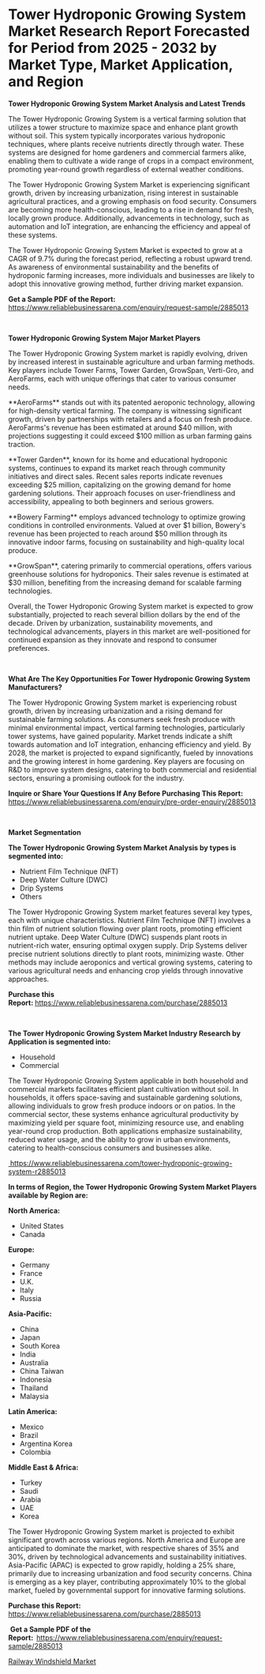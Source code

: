 <p><h1>Tower Hydroponic Growing System Market Research Report Forecasted for Period from 2025 -  2032 by Market Type, Market Application, and Region</h1></p><p><strong>Tower Hydroponic Growing System Market Analysis and Latest Trends</strong></p>
<p><p>The Tower Hydroponic Growing System is a vertical farming solution that utilizes a tower structure to maximize space and enhance plant growth without soil. This system typically incorporates various hydroponic techniques, where plants receive nutrients directly through water. These systems are designed for home gardeners and commercial farmers alike, enabling them to cultivate a wide range of crops in a compact environment, promoting year-round growth regardless of external weather conditions.</p><p>The Tower Hydroponic Growing System Market is experiencing significant growth, driven by increasing urbanization, rising interest in sustainable agricultural practices, and a growing emphasis on food security. Consumers are becoming more health-conscious, leading to a rise in demand for fresh, locally grown produce. Additionally, advancements in technology, such as automation and IoT integration, are enhancing the efficiency and appeal of these systems. </p><p>The Tower Hydroponic Growing System Market is expected to grow at a CAGR of 9.7% during the forecast period, reflecting a robust upward trend. As awareness of environmental sustainability and the benefits of hydroponic farming increases, more individuals and businesses are likely to adopt this innovative growing method, further driving market expansion.</p></p>
<p><strong>Get a Sample PDF of the Report:&nbsp;</strong> <a href="https://www.reliablebusinessarena.com/enquiry/request-sample/2885013?utm_campaign=2195&utm_medium=2&utm_source=Github&utm_content=ia&utm_term=13032025&utm_id=tower-hydroponic-growing-system">https://www.reliablebusinessarena.com/enquiry/request-sample/2885013</a></p>
<p>&nbsp;</p>
<p><strong>Tower Hydroponic Growing System Major Market Players</strong></p>
<p><p>The Tower Hydroponic Growing System market is rapidly evolving, driven by increased interest in sustainable agriculture and urban farming methods. Key players include Tower Farms, Tower Garden, GrowSpan, Verti-Gro, and AeroFarms, each with unique offerings that cater to various consumer needs.</p><p>**AeroFarms** stands out with its patented aeroponic technology, allowing for high-density vertical farming. The company is witnessing significant growth, driven by partnerships with retailers and a focus on fresh produce. AeroFarms's revenue has been estimated at around $40 million, with projections suggesting it could exceed $100 million as urban farming gains traction.</p><p>**Tower Garden**, known for its home and educational hydroponic systems, continues to expand its market reach through community initiatives and direct sales. Recent sales reports indicate revenues exceeding $25 million, capitalizing on the growing demand for home gardening solutions. Their approach focuses on user-friendliness and accessibility, appealing to both beginners and serious growers.</p><p>**Bowery Farming** employs advanced technology to optimize growing conditions in controlled environments. Valued at over $1 billion, Bowery's revenue has been projected to reach around $50 million through its innovative indoor farms, focusing on sustainability and high-quality local produce.</p><p>**GrowSpan**, catering primarily to commercial operations, offers various greenhouse solutions for hydroponics. Their sales revenue is estimated at $30 million, benefiting from the increasing demand for scalable farming technologies.</p><p>Overall, the Tower Hydroponic Growing System market is expected to grow substantially, projected to reach several billion dollars by the end of the decade. Driven by urbanization, sustainability movements, and technological advancements, players in this market are well-positioned for continued expansion as they innovate and respond to consumer preferences.</p></p>
<p>&nbsp;</p>
<p><strong>What Are The Key Opportunities For Tower Hydroponic Growing System Manufacturers?</strong></p>
<p><p>The Tower Hydroponic Growing System market is experiencing robust growth, driven by increasing urbanization and a rising demand for sustainable farming solutions. As consumers seek fresh produce with minimal environmental impact, vertical farming technologies, particularly tower systems, have gained popularity. Market trends indicate a shift towards automation and IoT integration, enhancing efficiency and yield. By 2028, the market is projected to expand significantly, fueled by innovations and the growing interest in home gardening. Key players are focusing on R&D to improve system designs, catering to both commercial and residential sectors, ensuring a promising outlook for the industry.</p></p>
<p><strong>Inquire or Share Your Questions If Any Before Purchasing This Report:</strong> <a href="https://www.reliablebusinessarena.com/enquiry/pre-order-enquiry/2885013?utm_campaign=2195&utm_medium=2&utm_source=Github&utm_content=ia&utm_term=13032025&utm_id=tower-hydroponic-growing-system">https://www.reliablebusinessarena.com/enquiry/pre-order-enquiry/2885013</a></p>
<p>&nbsp;</p>
<p><strong>Market Segmentation</strong></p>
<p><strong>The Tower Hydroponic Growing System Market Analysis by types is segmented into:</strong></p>
<p><ul><li>Nutrient Film Technique (NFT)</li><li>Deep Water Culture (DWC)</li><li>Drip Systems</li><li>Others</li></ul></p>
<p><p>The Tower Hydroponic Growing System market features several key types, each with unique characteristics. Nutrient Film Technique (NFT) involves a thin film of nutrient solution flowing over plant roots, promoting efficient nutrient uptake. Deep Water Culture (DWC) suspends plant roots in nutrient-rich water, ensuring optimal oxygen supply. Drip Systems deliver precise nutrient solutions directly to plant roots, minimizing waste. Other methods may include aeroponics and vertical growing systems, catering to various agricultural needs and enhancing crop yields through innovative approaches.</p></p>
<p><strong>Purchase this Report:&nbsp;</strong><a href="https://www.reliablebusinessarena.com/purchase/2885013?utm_campaign=2195&utm_medium=2&utm_source=Github&utm_content=ia&utm_term=13032025&utm_id=tower-hydroponic-growing-system">https://www.reliablebusinessarena.com/purchase/2885013</a></p>
<p>&nbsp;</p>
<p><strong>The Tower Hydroponic Growing System Market Industry Research by Application is segmented into:</strong></p>
<p><ul><li>Household</li><li>Commercial</li></ul></p>
<p><p>The Tower Hydroponic Growing System applicable in both household and commercial markets facilitates efficient plant cultivation without soil. In households, it offers space-saving and sustainable gardening solutions, allowing individuals to grow fresh produce indoors or on patios. In the commercial sector, these systems enhance agricultural productivity by maximizing yield per square foot, minimizing resource use, and enabling year-round crop production. Both applications emphasize sustainability, reduced water usage, and the ability to grow in urban environments, catering to health-conscious consumers and businesses alike.</p></p>
<p><a href="https://www.reliablebusinessarena.com/tower-hydroponic-growing-system-r2885013?utm_campaign=2195&utm_medium=2&utm_source=Github&utm_content=ia&utm_term=13032025&utm_id=tower-hydroponic-growing-system">&nbsp;https://www.reliablebusinessarena.com/tower-hydroponic-growing-system-r2885013</a></p>
<p><strong>In terms of Region, the Tower Hydroponic Growing System Market Players available by Region are:</strong></p>
<p>
    <p> <strong> North America: </strong>
        <ul>
            <li>United States</li>
            <li>Canada</li>
        </ul>
        </p> 
    <p> <strong> Europe: </strong>
        <ul>
            <li>Germany</li>
            <li>France</li>
            <li>U.K.</li>
            <li>Italy</li>
            <li>Russia</li>
        </ul>
        </p> 
    <p> <strong> Asia-Pacific: </strong>
        <ul>
            <li>China</li>
            <li>Japan</li>
            <li>South Korea</li>
            <li>India</li>
            <li>Australia</li>
            <li>China Taiwan</li>
            <li>Indonesia</li>
            <li>Thailand</li>
            <li>Malaysia</li>
        </ul>
        </p> 
    <p> <strong> Latin America: </strong>
        <ul>
            <li>Mexico</li>
            <li>Brazil</li>
            <li>Argentina Korea</li>
            <li>Colombia</li>
        </ul>
        </p> 
    <p> <strong> Middle East & Africa: </strong>
        <ul>
            <li>Turkey</li>
            <li>Saudi</li>
            <li>Arabia</li>
            <li>UAE</li>
            <li>Korea</li>
        </ul>
    </p>
    </p>
<p><p>The Tower Hydroponic Growing System market is projected to exhibit significant growth across various regions. North America and Europe are anticipated to dominate the market, with respective shares of 35% and 30%, driven by technological advancements and sustainability initiatives. Asia-Pacific (APAC) is expected to grow rapidly, holding a 25% share, primarily due to increasing urbanization and food security concerns. China is emerging as a key player, contributing approximately 10% to the global market, fueled by governmental support for innovative farming solutions.</p></p>
<p><strong>Purchase this Report: </strong><a href="https://www.reliablebusinessarena.com/purchase/2885013?utm_campaign=2195&utm_medium=2&utm_source=Github&utm_content=ia&utm_term=13032025&utm_id=tower-hydroponic-growing-system">https://www.reliablebusinessarena.com/purchase/2885013</a></p>
<p>&nbsp;<strong>Get a Sample PDF of the Report:&nbsp;&nbsp;</strong><a href="https://www.reliablebusinessarena.com/enquiry/request-sample/2885013?utm_campaign=2195&utm_medium=2&utm_source=Github&utm_content=ia&utm_term=13032025&utm_id=tower-hydroponic-growing-system">https://www.reliablebusinessarena.com/enquiry/request-sample/2885013</a></p>
<p><strong></strong></p>
<p><p><a href="https://github.com/JakirUddin511/Market-Research-Report-List-2/blob/main/railway-windshield-market.md?utm_campaign=2195&utm_medium=2&utm_source=Github&utm_content=ia&utm_term=13032025&utm_id=tower-hydroponic-growing-system">Railway Windshield Market</a></p></p>